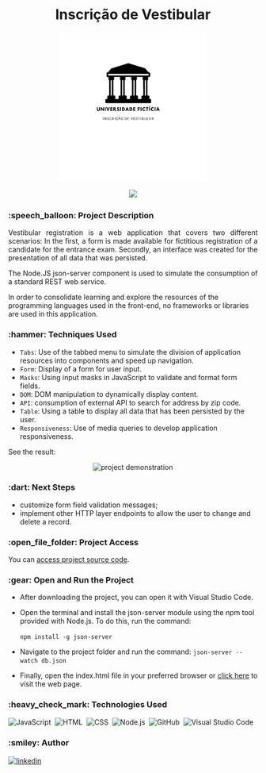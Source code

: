 <h1 align="center"> Inscrição de Vestibular </h1>
<p align="center">
<img width="300em" src="https://github.com/deciosousa/inscricaoVestibular/blob/main/Logo.png" alt="logo"/>
<p/>
<p align="center">
<img loading="lazy" width="150em" src="http://img.shields.io/static/v1?label=STATUS&message=DEVELOPING&color=GREEN&style=for-the-badge"/>
</p>

<h3>:speech_balloon: Project Description</h3>
<p align="justify">Vestibular registration is a web application that covers two different scenarios: In the first, a form is made available for fictitious registration of a candidate for the entrance exam. Secondly, an interface was created for the presentation of all data that was persisted.

The Node.JS json-server component is used to simulate the consumption of a standard REST web service.

In order to consolidate learning and explore the resources of the programming languages used in the front-end, no frameworks or libraries are used in this application.<p> 
<h3> :hammer: Techniques Used</h3>

- `Tabs`: Use of the tabbed menu to simulate the division of application resources into components and speed up navigation.
- `Form`: Display of a form for user input.
- `Masks`: Using input masks in JavaScript to validate and format form fields.
- `DOM`: DOM manipulation to dynamically display content.
- `API`: consumption of external API to search for address by zip code.
- `Table`: Using a table to display all data that has been persisted by the user.
- `Responsiveness`: Use of media queries to develop application responsiveness.
<p>See the result:<p/>
<p align="center">
<img src="https://github.com/deciosousa/inscricaoVestibular/blob/main/project_demo.gif" width="800" height="400" alt="project demonstration"/>
<p/>

<h3>:dart: Next Steps</h3>

- customize form field validation messages;
- implement other HTTP layer endpoints to allow the user to change and delete a record.
<h3>:open_file_folder: Project Access</h3>

You can [access project source code](https://github.com/deciosousa/inscricaoVestibular.git).

<h3>:gear: Open and Run the Project</h3>

- After downloading the project, you can open it with Visual Studio Code.
- Open the terminal and install the json-server module using the npm tool provided with Node.js. To do this, run the command:

  `npm install -g json-server`
- Navigate to the project folder and run the command:
  `json-server --watch db.json`
- Finally, open the index.html file in your preferred browser or [click here]() to visit the web page.

<h3>:heavy_check_mark: Technologies Used</h3>

![JavaScript](https://img.shields.io/badge/-JavaScript-05122A?style=flat&logo=javascript)&nbsp;
![HTML](https://img.shields.io/badge/-HTML-05122A?style=flat&logo=HTML5)&nbsp;
![CSS](https://img.shields.io/badge/-CSS-05122A?style=flat&logo=CSS3&logoColor=1572B6)&nbsp;
![Node.js](https://img.shields.io/badge/-Node.js-05122A?style=flat&logo=node.js)&nbsp;
![GitHub](https://img.shields.io/badge/-GitHub-05122A?style=flat&logo=github)&nbsp;
![Visual Studio Code](https://img.shields.io/badge/-Visual%20Studio%20Code-05122A?style=flat&logo=visual-studio-code&logoColor=007ACC)&nbsp;

<h3>:smiley: Author</h3>

<p align="left">
<a href="https://linkedin.com/in/deciosousafilho" target="_blank">
  <img align="center" src="https://img.shields.io/badge/-deciosousa-05122A?style=flat&logo=linkedin" alt="linkedin"/>
</a>
</p>
